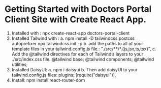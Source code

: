 # Getting Started with Doctors Portal Client Site with Create React App.


1. Installed with : npx create-react-app doctors-portal-client
2. Installed Tailwind with : 
    a. npm install -D tailwindcss postcss autoprefixer npx tailwindcss init -p
    b. add the paths to all of your template files in your tailwind.config.js file.: "./src/**/*.{js,jsx,ts,tsx}", 
    c. Add the @tailwind directives for each of Tailwind’s layers to your ./src/index.css file. 
    @tailwind base;
    @tailwind components;
    @tailwind utilities;
3. Installed DaisyUI: 
    a. npm i daisyui
    b. Then add daisyUI to your tailwind.config.js files: plugins: [require("daisyui")],
4. Install: npm install react-router-dom

